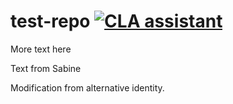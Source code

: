 # test-repo [![CLA assistant](https://cla-assistant.io/readme/badge/marpet/cla-test-repo)](https://cla-assistant.io/marpet/cla-test-repo)
More text here

Text from Sabine

Modification from alternative identity.
